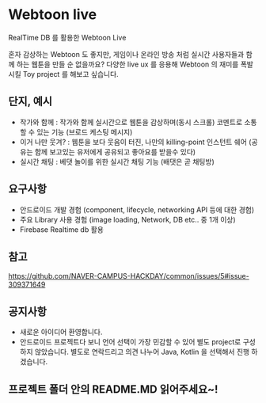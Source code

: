 # Webtoon live
RealTime DB 를 활용한 Webtoon Live

혼자 감상하는 Webtoon 도 좋지만, 게임이나 온라인 방송 처럼 실시간 사용자들과 함께 하는 웹툰을 만들 순 없을까요?
다양한 live ux 를 응용해 Webtoon 의 재미를 폭발 시킬 Toy project 를 해보고 싶습니다.

## 단지, 예시
- 작가와 함께 : 작가와 함께 실시간으로 웹툰을 감상하며(동시 스크롤) 코멘트로 소통할 수 있는 기능 (브로드 케스팅 메시지)
- 이거 나만 웃겨? : 웹툰을 보다 웃음이 터진, 나만의 killing-point 인스턴트 쉐어 (공유는 함께 보고있는 유저에게 공유되고 좋아요를 받을수 있다)
- 실시간 채팅 : 베댓 놀이를 위한 실시간 채팅 기능 (배댓은 곧 채팅방)


## 요구사항
- 안드로이드 개발 경험 (component, lifecycle, networking API 등에 대한 경험)
- 주요 Library 사용 경험 (image loading, Network, DB etc.. 중 1개 이상)
- Firebase Realtime db 활용


## 참고
https://github.com/NAVER-CAMPUS-HACKDAY/common/issues/5#issue-309371649


## 공지사항
- 새로운 아이디어 환영합니다.
- 안드로이드 프로젝트다 보니 언어 선택이 가장 민감할 수 있어 별도 project로 구성하지 않았습니다.
별도로 연락드리고 의견 나누어 Java, Kotlin 을 선택해서 진행 하겠습니다.


## 프로젝트 폴더 안의 README.MD 읽어주세요~!